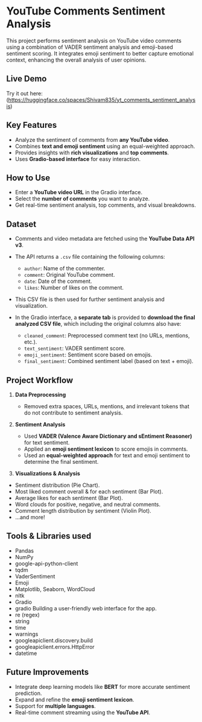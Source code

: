 # YouTube Comments Sentiment Analysis

This project performs sentiment analysis on YouTube video comments using a combination of VADER sentiment analysis and emoji-based sentiment scoring. It integrates emoji sentiment to better capture emotional context, enhancing the overall analysis of user opinions.

## Live Demo
Try it out here: (https://huggingface.co/spaces/Shivam835/yt_comments_sentiment_analysis)  

## Key Features
- Analyze the sentiment of comments from **any YouTube video**.
- Combines **text and emoji sentiment** using an equal-weighted approach.
- Provides insights with **rich visualizations** and **top comments**.
- Uses **Gradio-based interface** for easy interaction.

## How to Use
- Enter a **YouTube video URL** in the Gradio interface.
- Select the **number of comments** you want to analyze.
- Get real-time sentiment analysis, top comments, and visual breakdowns.

## Dataset
- Comments and video metadata are fetched using the **YouTube Data API v3**.
- The API returns a `.csv` file containing the following columns:
  - `author`: Name of the commenter.
  - `comment`: Original YouTube comment.
  - `date`: Date of the comment.
  - `likes`: Number of likes on the comment.

- This CSV file is then used for further sentiment analysis and visualization.

- In the Gradio interface, a **separate tab** is provided to **download the final analyzed CSV file**, which including the original columns also have:
  - `cleaned_comment`: Preprocessed comment text (no URLs, mentions, etc.).
  - `text_sentiment`: VADER sentiment score.
  - `emoji_sentiment`: Sentiment score based on emojis.
  - `final_sentiment`: Combined sentiment label (based on text + emoji).

## Project Workflow
1. **Data Preprocessing**
   - Removed extra spaces, URLs, mentions, and irrelevant tokens that do not contribute to sentiment analysis.

2. **Sentiment Analysis**
   - Used **VADER (Valence Aware Dictionary and sEntiment Reasoner)** for text sentiment.
   - Applied an **emoji sentiment lexicon** to score emojis in comments.
   - Used an **equal-weighted approach** for text and emoji sentiment to determine the final sentiment.

3. **Visualizations & Analysis**
- Sentiment distribution (Pie Chart).
- Most liked comment overall & for each sentiment (Bar Plot).
- Average likes for each sentiment (Bar Plot).
- Word clouds for positive, negative, and neutral comments.
- Comment length distribution by sentiment (Violin Plot).
- ...and more!

## Tools & Libraries used
- Pandas
- NumPy
- google-api-python-client
- tqdm
- VaderSentiment
- Emoji
- Matplotlib, Seaborn, WordCloud
- nltk
- Gradio
- gradio	Building a user-friendly web interface for the app.
- re (regex)
- string	
- time	
- warnings	
- googleapiclient.discovery.build	
- googleapiclient.errors.HttpError
- datetime	

## Future Improvements
- Integrate deep learning models like **BERT** for more accurate sentiment prediction.
- Expand and refine the **emoji sentiment lexicon**.
- Support for **multiple languages**.
- Real-time comment streaming using the **YouTube API**.
